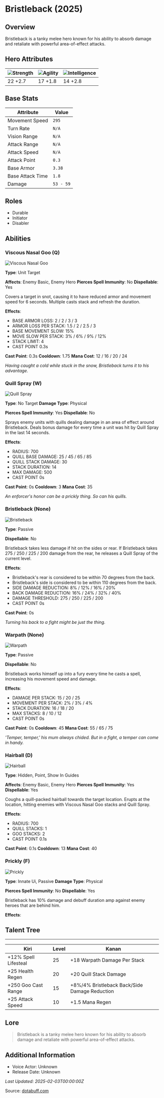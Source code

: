 # Bristleback (2025)

## Overview
Bristleback is a tanky melee hero known for his ability to absorb damage and retaliate with powerful area-of-effect attacks.

## Hero Attributes
| ![Strength](https://www.dotabuff.com/assets/hero_str-c4c83daf6344eee5758e6634a6535394cdcf03a9a8292076260cbe42b76d1b4c.png) | ![Agility](https://www.dotabuff.com/assets/hero_agi-f7c48b4a53d1a3f879d97d7afce7326b01d4a1a053fec8ea922ac6bbbe7947d7.png) | ![Intelligence](https://www.dotabuff.com/assets/hero_int-b590a71ef3df24fd995abacac069e7dbf3ee126cc67d6969bb3bea8034124232.png) |
|------------------------|------------------------|----------------------------|
| 22 +2.7             | 17 +1.8              | 14 +2.8            |

## Base Stats
| Attribute | Value |
|-----------|-------|
| Movement Speed | `295` |
| Turn Rate | `N/A` |
| Vision Range | `N/A` |
| Attack Range | `N/A` |
| Attack Speed | `N/A` |
| Attack Point | `0.3` |
| Base Armor | `3.38` |
| Base Attack Time | `1.8` |
| Damage | `53 - 59` |

## Roles
- Durable
- Initiator
- Disabler

## Abilities
### Viscous Nasal Goo (Q)
![Viscous Nasal Goo](https://www.dotabuff.com/assets/skills/bristleback-viscous-nasal-goo-5548-f219c5f03395fc08e37bc961c21edd4af7ef5a8f68672e47a4849ea3a1b6cf7e.jpg)

**Type**: Unit Target

**Affects**: Enemy Basic, Enemy Hero
**Pierces Spell Immunity**: No
**Dispellable**: Yes

Covers a target in snot, causing it to have reduced armor and movement speed for 6 seconds. Multiple casts stack and refresh the duration.

**Effects**:
- BASE ARMOR LOSS: 2 / 2 / 3 / 3
- ARMOR LOSS PER STACK: 1.5 / 2 / 2.5 / 3
- BASE MOVEMENT SLOW: 15%
- MOVE SLOW PER STACK: 3% / 6% / 9% / 12%
- STACK LIMIT: 4
- CAST POINT 0.3s

**Cast Point**: 0.3s
**Cooldown**: 1.75
**Mana Cost**: 12 / 16 / 20 / 24

*Having caught a cold while stuck in the snow, Bristleback turns it to his advantage.*

### Quill Spray (W)
![Quill Spray](https://www.dotabuff.com/assets/skills/bristleback-quill-spray-5549-9f968e6c7f1ba1841ce80b135f8095444dab8749385d4983b95ebb4c600ccfdf.jpg)

**Type**: No Target
**Damage Type**: Physical

**Pierces Spell Immunity**: Yes
**Dispellable**: No

Sprays enemy units with quills dealing damage in an area of effect around Bristleback. Deals bonus damage for every time a unit was hit by Quill Spray in the last 14 seconds.

**Effects**:
- RADIUS: 700
- QUILL BASE DAMAGE: 25 / 45 / 65 / 85
- QUILL STACK DAMAGE: 30
- STACK DURATION: 14
- MAX DAMAGE: 500
- CAST POINT 0s

**Cast Point**: 0s
**Cooldown**: 3
**Mana Cost**: 35

*An enforcer's honor can be a prickly thing. So can his quills.*

### Bristleback (None)
![Bristleback](https://www.dotabuff.com/assets/skills/bristleback-bristleback-5550-e94c27c022ff4211a3b32c9e22b6e6d7b9bee8bb9d1cf9c1d00e93fff0fc70c3.jpg)

**Type**: Passive



**Dispellable**: No

Bristleback takes less damage if hit on the sides or rear. If Bristleback takes 275 / 250 / 225 / 200 damage from the rear, he releases a Quill Spray of the current level.

**Effects**:
- Bristleback's rear is considered to be within 70 degrees from the back.
- Bristleback's side is considered to be within 110 degrees from the back.
- SIDE DAMAGE REDUCTION: 8% / 12% / 16% / 20%
- BACK DAMAGE REDUCTION: 16% / 24% / 32% / 40%
- DAMAGE THRESHOLD: 275 / 250 / 225 / 200
- CAST POINT 0s

**Cast Point**: 0s



*Turning his back to a fight might be just the thing.*

### Warpath (None)
![Warpath](https://www.dotabuff.com/assets/skills/bristleback-warpath-5551-42e084ad57b140060ee2bdbe355607838e979db3dfa16815712788290a98ac9f.jpg)

**Type**: Passive



**Dispellable**: No

Bristleback works himself up into a fury every time he casts a spell, increasing his movement speed and damage.

**Effects**:
- DAMAGE PER STACK: 15 / 20 / 25
- MOVEMENT PER STACK: 2% / 3% / 4%
- STACK DURATION: 16 / 18 / 20
- MAX STACKS: 8 / 10 / 12
- CAST POINT 0s

**Cast Point**: 0s
**Cooldown**: 45
**Mana Cost**: 55 / 65 / 75

*'Temper, temper,' his mum always chided. But in a fight, a temper can come in handy.*

### Hairball (D)
![Hairball](https://www.dotabuff.com/assets/skills/bristleback-hairball-643-70a14389891308ab78cf5fde4e4b4c53640a06393b7e2f7bbcae37a16242f820.jpg)

**Type**: Hidden, Point, Show In Guides

**Affects**: Enemy Basic, Enemy Hero
**Pierces Spell Immunity**: Yes
**Dispellable**: Yes

Coughs a quill-packed hairball towards the target location. Erupts at the location, hitting enemies with Viscous Nasal Goo stacks and Quill Spray.

**Effects**:
- RADIUS: 700
- QUILL STACKS: 1
- GOO STACKS: 2
- CAST POINT 0.1s

**Cast Point**: 0.1s
**Cooldown**: 13
**Mana Cost**: 40



### Prickly (F)
![Prickly](https://www.dotabuff.com/assets/skills/default-5a612c460046882c6741f2fd3db0f48ae721d557d613f3dc4db7262a1bd5864a.jpg)

**Type**: Innate Ui, Passive
**Damage Type**: Physical

**Pierces Spell Immunity**: No
**Dispellable**: Yes

Bristleback has 10% damage and debuff duration amp against enemy heroes that are behind him.

**Effects**:









## Talent Tree
------------
Kiri | Level | Kanan
------|--------|-------
+12% Spell Lifesteal | 25 | +18 Warpath Damage Per Stack
+25 Health Regen | 20 | +20 Quill Stack Damage
+250 Goo Cast Range | 15 | +8%/4% Bristleback Back/Side Damage Reduction
+25 Attack Speed | 10 | +1.5 Mana Regen

## Lore
> Bristleback is a tanky melee hero known for his ability to absorb damage and retaliate with powerful area-of-effect attacks.

## Additional Information
- Voice Actor: Unknown
- Release Date: Unknown

_Last Updated: 2025-02-03T00:00:00Z_

Source: [dotabuff.com](https://www.dotabuff.com/heroes/bristleback/abilities)
